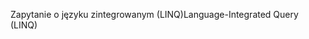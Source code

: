 <span data-ttu-id="027ce-101">Zapytanie o języku zintegrowanym (LINQ)</span><span class="sxs-lookup"><span data-stu-id="027ce-101">Language-Integrated Query (LINQ)</span></span>